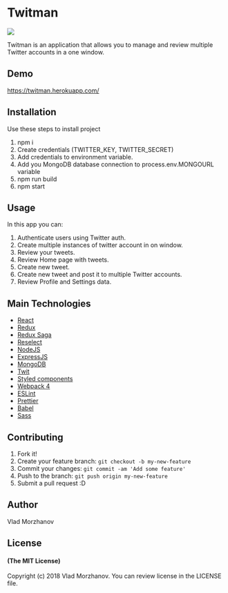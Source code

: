 # Twitman

<img src="https://i.imgur.com/wK0weSy.png"/>

Twitman is an application that allows you to manage and review multiple Twitter accounts in a one window. 

## Demo

https://twitman.herokuapp.com/

## Installation

Use these steps to install project
1. npm i
2. Create credentials (TWITTER_KEY, TWITTER_SECRET)
3. Add credentials to environment variable.
4. Add you MongoDB database connection to process.env.MONGOURL variable
5. npm run build
6. npm start

## Usage

In this app you can:
1. Authenticate users using Twitter auth.
2. Create multiple instances of twitter account in on window.
3. Review your tweets.
4. Review Home page with tweets.
5. Create new tweet.
6. Create new tweet and post it to multiple Twitter accounts.
7. Review Profile and Settings data.

## Main Technologies

- <a href="https://reactjs.org/">React</a>
- <a href="https://redux.js.org/">Redux</a>
- <a href="https://github.com/redux-saga/redux-saga">Redux Saga</a>
- <a href="https://github.com/reduxjs/reselect">Reselect</a>
- <a href="https://nodejs.org/en/">NodeJS</a>
- <a href="https://expressjs.com/">ExpressJS</a>
- <a href="https://www.mongodb.com/">MongoDB</a>
- <a href="https://github.com/ttezel/twit">Twit</a>
- <a href="https://www.styled-components.com/">Styled components</a>
- <a href="https://webpack.js.org/">Webpack 4</a>
- <a href="https://eslint.org/">ESLint</a>
- <a href="https://github.com/prettier/prettier">Prettier</a>
- <a href="https://babeljs.io/">Babel</a>
- <a href="https://sass-lang.com/">Sass</a>

## Contributing

1. Fork it!
2. Create your feature branch: `git checkout -b my-new-feature`
3. Commit your changes: `git commit -am 'Add some feature'`
4. Push to the branch: `git push origin my-new-feature`
5. Submit a pull request :D

## Author

Vlad Morzhanov

## License

#### (The MIT License)

Copyright (c) 2018 Vlad Morzhanov.
You can review license in the LICENSE file.
